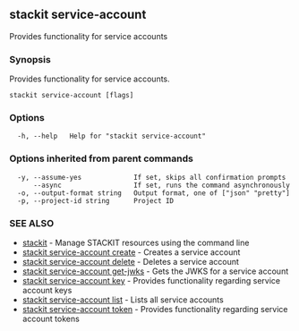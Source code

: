 ## stackit service-account

Provides functionality for service accounts

### Synopsis

Provides functionality for service accounts.

```
stackit service-account [flags]
```

### Options

```
  -h, --help   Help for "stackit service-account"
```

### Options inherited from parent commands

```
  -y, --assume-yes             If set, skips all confirmation prompts
      --async                  If set, runs the command asynchronously
  -o, --output-format string   Output format, one of ["json" "pretty"]
  -p, --project-id string      Project ID
```

### SEE ALSO

* [stackit](./stackit.md)	 - Manage STACKIT resources using the command line
* [stackit service-account create](./stackit_service-account_create.md)	 - Creates a service account
* [stackit service-account delete](./stackit_service-account_delete.md)	 - Deletes a service account
* [stackit service-account get-jwks](./stackit_service-account_get-jwks.md)	 - Gets the JWKS for a service account
* [stackit service-account key](./stackit_service-account_key.md)	 - Provides functionality regarding service account keys
* [stackit service-account list](./stackit_service-account_list.md)	 - Lists all service accounts
* [stackit service-account token](./stackit_service-account_token.md)	 - Provides functionality regarding service account tokens

